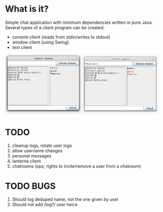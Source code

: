 What is it?
=======
Simple chat application with minimum dependencies written in pure Java.
Several types of a client program can be created:
 - console client (reads from stdin/writes to stdout) 
 - window client (using Swing)
 - text client 

![screenshot](/shot.png?raw=true "Chat windows with working emoji")

TODO
====
1. cleanup logs, rotate user logs
1. allow username changes
1. personal messages
1. lanterna client
1. chatrooms (ops, rights to invite/remove a user from a chatroom)

TODO BUGS
==========
1. Should log deduped name, not the one given by user
2. Should not add /log?/ user twice


